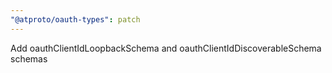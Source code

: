 ```yaml
---
"@atproto/oauth-types": patch
---
```


Add oauthClientIdLoopbackSchema and oauthClientIdDiscoverableSchema schemas

